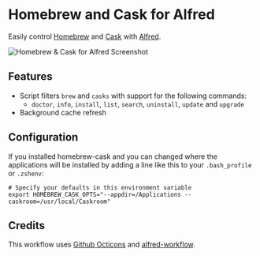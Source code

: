 Homebrew and Cask for Alfred
=========

Easily control [Homebrew](http://brew.sh) and [Cask](http://caskroom.io/) with [Alfred](http://www.alfredapp.com).

![Homebrew & Cask for Alfred Screenshot](https://raw.github.com/fniephaus/alfred-homebrew/master/screenshot.gif)


## Features

- Script filters ```brew``` and ```casks``` with support for the following commands:
    - ```doctor```, ```info```, ```install```, ```list```, ```search```, ```uninstall```, ```update``` and ```upgrade```
- Background cache refresh


## Configuration

If you installed homebrew-cask and you can changed where the applications will be installed by adding a line like this to your `.bash_profile` or `.zshenv`:

```shell
# Specify your defaults in this environment variable
export HOMEBREW_CASK_OPTS="--appdir=/Applications --caskroom=/usr/local/Caskroom"
```

## Credits

This workflow uses [Github Octicons](https://github.com/github/octicons/) and [alfred-workflow](https://github.com/deanishe/alfred-workflow).
